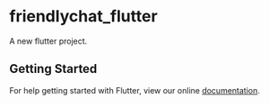 # friendlychat_flutter

A new flutter project.

## Getting Started

For help getting started with Flutter, view our online
[documentation](http://flutter.io/).
